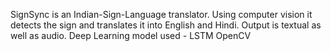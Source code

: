 SignSync is an Indian-Sign-Language translator. Using computer vision it detects the sign and translates it into English and Hindi. 
Output is textual as well as audio. 
Deep Learning model used - LSTM
OpenCV
